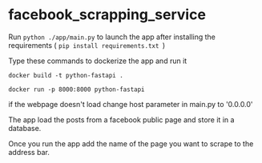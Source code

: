 # facebook_scrapping_service

Run ```python ./app/main.py``` to launch the app after installing the requirements ( ```pip install requirements.txt ```)


Type these commands to dockerize the app and run it

```docker build -t python-fastapi .```

```docker run -p 8000:8000 python-fastapi```

if the webpage doesn't load change host parameter in main.py to '0.0.0.0'


The app load the posts from a facebook public page and store it in a database.

Once you run the app add the name of the page you want to scrape to the address bar.

